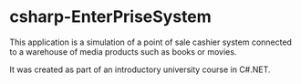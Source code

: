 # csharp-EnterPriseSystem

This application is a simulation of a point of sale cashier system connected to a warehouse of media products such as books or movies.

It was created as part of an introductory university course in C#.NET.

